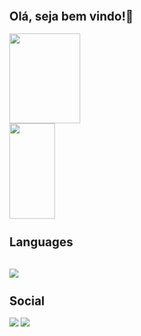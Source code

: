 ## Olá, seja bem vindo!👋

<div>
  <a href="https://github.com/Reisdrj">
    <img width=50% height=160 src="https://github-readme-stats.vercel.app/api/?username=Reisdrj&count_private=true&include_all_commits=true&show_icons=true&theme=github_dark">
  </a>
  <br/>
  <a href="https://github.com/Reisdrj">
    <img width=40% height=170 src="https://github-readme-stats.vercel.app/api/top-langs/?username=Reisdrj&hide=Shell&layout=compact&theme=github_dark">
  </a>
</div>

 
 ## Languages
 
<div style="display: in-line block"><br>
    <img align="center" src="https://img.shields.io/badge/C-00599C?style=for-the-badge&logo=c&logoColor=white">
</div>
  
## Social
  
<div>
  <a href="https://instagram.com/davi_dos_reis" target="_blank"><img src="https://img.shields.io/badge/@davi_dos_reis-E4405F?style=for-the-badge&logo=instagram&logoColor=white" target="_blank"></a> 
  <a href="https://twitter.com/Davi_Reis03" target="_blank"><img src="https://img.shields.io/badge/@Davi_Reis03-1DA1F2?style=for-the-badge&logo=twitter&logoColor=white" target ="_blank"><a/>
</div>

